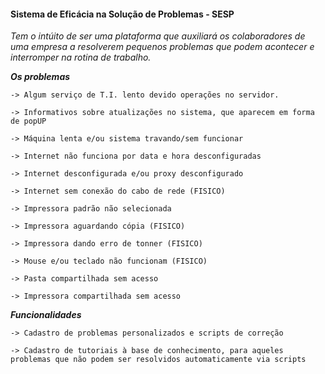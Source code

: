 #### Sistema de Eficácia na Solução de Problemas - SESP
_Tem o intúito de ser uma plataforma que auxiliará os colaboradores de uma empresa a resolverem pequenos problemas que podem acontecer e interromper na rotina de trabalho._


**_Os problemas_**
    
    -> Algum serviço de T.I. lento devido operações no servidor.
    
    -> Informativos sobre atualizações no sistema, que aparecem em forma de popUP
    
    -> Máquina lenta e/ou sistema travando/sem funcionar
    
    -> Internet não funciona por data e hora desconfiguradas
    
    -> Internet desconfigurada e/ou proxy desconfigurado
    
    -> Internet sem conexão do cabo de rede (FISICO)
    
    -> Impressora padrão não selecionada
    
    -> Impressora aguardando cópia (FISICO)
    
    -> Impressora dando erro de tonner (FISICO)
    
    -> Mouse e/ou teclado não funcionam (FISICO)
    
    -> Pasta compartilhada sem acesso
    
    -> Impressora compartilhada sem acesso

**_Funcionalidades_**

    -> Cadastro de problemas personalizados e scripts de correção
    
    -> Cadastro de tutoriais à base de conhecimento, para aqueles problemas que não podem ser resolvidos automaticamente via scripts